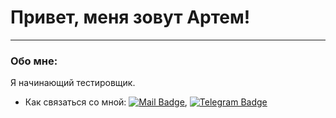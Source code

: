# Привет, меня зовут Артем!

---

### Обо мне:

Я начинающий тестировщик.

- Как связаться со мной: [![Mail Badge](https://img.shields.io/badge/-zaikinaa26@mail.ru-blue?style=flat&logo=Gmail&logoColor=white)](mailto:zaikinaa26@mail.ru), [![Telegram Badge](https://img.shields.io/badge/-t.me/zaikin_AA-blue?style=flat&logo=Gmail&logoColor=white)](https://t.me/zaikin_AA)
